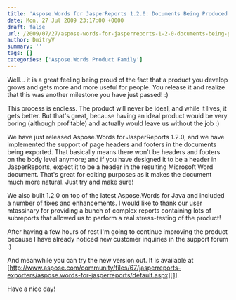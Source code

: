 ```yaml
---
title: 'Aspose.Words for JasperReports 1.2.0: Documents Being Produced Now Include Headers and Footers!'
date: Mon, 27 Jul 2009 23:17:00 +0000
draft: false
url: /2009/07/27/aspose-words-for-jasperreports-1-2-0-documents-being-produced-now-include-headers-and-footers/
author: DmitryV
summary: ''
tags: []
categories: ['Aspose.Words Product Family']
---
```


Well... it is a great feeling being proud of the fact that a product you develop grows and gets more and more useful for people. You release it and realize that this was another milestone you have just passed! :)

This process is endless. The product will never be ideal, and while it lives, it gets better. But that's great, because having an ideal product would be very boring (although profitable) and actually would leave us without the job :)

We have just released Aspose.Words for JasperReports 1.2.0, and we have implemented the support of page headers and footers in the documents being exported. That basically means there won't be headers and footers on the body level anymore; and if you have designed it to be a header in JasperReports, expect it to be a header in the resulting Microsoft Word document. That's great for editing purposes as it makes the document much more natural. Just try and make sure!

We also built 1.2.0 on top of the latest Aspose.Words for Java and included a number of fixes and enhancements. I would like to thank our user mtassinary for providing a bunch of complex reports containing lots of subreports that allowed us to perform a real stress-testing of the product!

After having a few hours of rest I'm going to continue improving the product because I have already noticed new customer inquiries in the support forum :)

And meanwhile you can try the new version out. It is available at [http://www.aspose.com/community/files/67/jasperreports-exporters/aspose.words-for-jasperreports/default.aspx][1].

Have a nice day!




[1]: http://www.aspose.com/community/files/67/jasperreports-exporters/aspose.words-for-jasperreports/default.aspx




